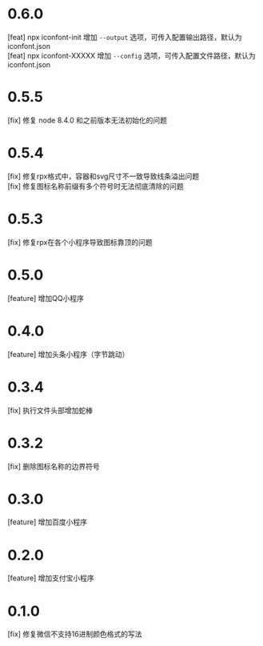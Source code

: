 # 0.6.0
[feat] npx iconfont-init 增加 `--output` 选项，可传入配置输出路径，默认为 iconfont.json
<br>
[feat] npx iconfont-XXXXX 增加 `--config` 选项，可传入配置文件路径，默认为 iconfont.json

# 0.5.5
[fix] 修复 node 8.4.0 和之前版本无法初始化的问题

# 0.5.4
[fix] 修复rpx格式中，容器和svg尺寸不一致导致线条溢出问题
<br>
[fix] 修复图标名称前缀有多个符号时无法彻底清除的问题

# 0.5.3
[fix] 修复rpx在各个小程序导致图标靠顶的问题

# 0.5.0
[feature] 增加QQ小程序

# 0.4.0
[feature] 增加头条小程序（字节跳动）

# 0.3.4
[fix] 执行文件头部增加蛇棒

# 0.3.2
[fix] 删除图标名称的边界符号

# 0.3.0
[feature] 增加百度小程序

# 0.2.0
[feature] 增加支付宝小程序

# 0.1.0
[fix] 修复微信不支持16进制颜色格式的写法

